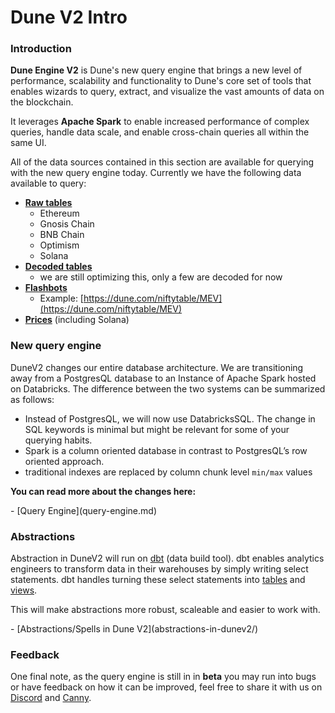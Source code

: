 # Dune V2 Intro

### **Introduction**

**Dune Engine V2** is Dune's new query engine that brings a new level of performance, scalability and functionality to Dune's core set of tools that enables wizards to query, extract, and visualize the vast amounts of data on the blockchain.

It leverages **Apache Spark** to enable increased performance of complex queries, handle data scale, and enable cross-chain queries all within the same UI.

All of the data sources contained in this section are available for querying with the new query engine today. Currently we have the following data available to query:

- [**Raw tables**](../data-tables/evm-blockchains/raw-data/chains/)
    * Ethereum
    * Gnosis Chain
    * BNB Chain
    * Optimism
    * Solana
- [**Decoded tables**](../data-tables/evm-blockchains/decoded-data/)
    * we are still optimizing this, only a few are decoded for now
- [**Flashbots**](../data-tables/community/flashbots/)
    * Example: [https://dune.com/niftytable/MEV](https://dune.com/niftytable/MEV)
- [**Prices**](../data-tables/prices.md) (including Solana)

### New query engine

DuneV2 changes our entire database architecture. We are transitioning away from a PostgresQL database to an Instance of Apache Spark hosted on Databricks. The difference between the two systems can be summarized as follows:

* Instead of PostgresQL, we will now use DatabricksSQL. The change in SQL keywords is minimal but might be relevant for some of your querying habits.
* Spark is a column oriented database in contrast to PostgresQL’s row oriented approach.
* traditional indexes are replaced by column chunk level `min/max` values

**You can read more about the changes here:**

<div class="cards grid" markdown>
- [Query Engine](query-engine.md)
</div>

### Abstractions

Abstraction in DuneV2 will run on [dbt](https://docs.getdbt.com/docs/introduction) (data build tool). dbt enables analytics engineers to transform data in their warehouses by simply writing select statements. dbt handles turning these select statements into [tables](https://docs.getdbt.com/terms/table) and [views](https://docs.getdbt.com/terms/view).

This will make abstractions more robust, scaleable and easier to work with.

<div class="cards grid" markdown>
- [Abstractions/Spells in Dune V2](abstractions-in-dunev2/)
</div>

### Feedback

One final note, as the query engine is still in in **beta** you may run into bugs or have feedback on how it can be improved, feel free to share it with us on [Discord](https://discord.com/invite/ErrzwBz) and [Canny](https://dune.canny.io/).
